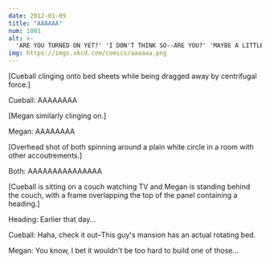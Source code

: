 ```yaml
---
date: 2012-01-09
title: "AAAAAA"
num: 1001
alt: >-
  'ARE YOU TURNED ON YET?' 'I DON'T THINK SO--ARE YOU?' 'MAYBE A LITTLE!' 'OK, FIVE MORE MINUTES.'
img: https://imgs.xkcd.com/comics/aaaaaa.png
---
```

[Cueball clinging onto bed sheets while being dragged away by centrifugal force.]

Cueball: AAAAAAAA

[Megan similarly clinging on.]

Megan: AAAAAAAA

[Overhead shot of both spinning around a plain white circle in a room with other accoutrements.]

Both: AAAAAAAAAAAAAAA

[Cueball is sitting on a couch watching TV and Megan is standing behind the couch, with a frame overlapping the top of the panel containing a heading.]

Heading: Earlier that day...

Cueball: Haha, check it out&ndash;This guy's mansion has an actual rotating bed.

Megan: You know, I bet it wouldn't be too hard to build one of those...